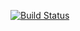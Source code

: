 [![Build Status](https://travis-ci.org/phlco/her_majestys_secret_app.png?branch=master)](https://travis-ci.org/phlco/her_majestys_secret_app)
